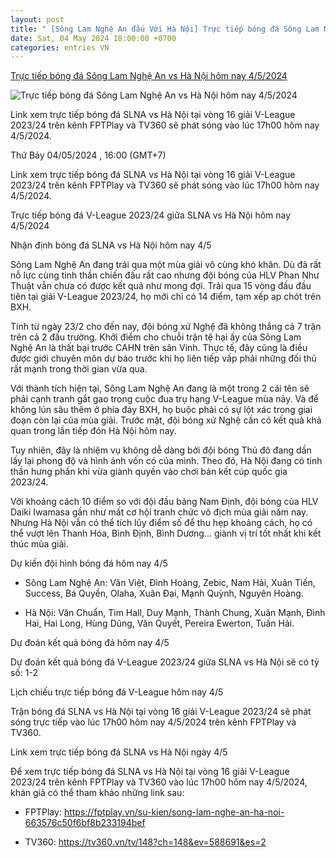 ```yaml
---
layout: post
title: " [Sông Lam Nghệ An đấu Với Hà Nội] Trực tiếp bóng đá Sông Lam Nghệ An vs Hà Nội hôm nay 4/5/2024"
date: Sat, 04 May 2024 18:00:00 +0700
categories: entries VN
---
```

[Trực tiếp bóng đá Sông Lam Nghệ An vs Hà Nội hôm nay 4/5/2024](https://nongnghiep.vn/truc-tiep-slna-vs-ha-noi-giai-v-league-2023-24-tren-tv360-hom-nay-4-5-2024-d384982.html)

![Trực tiếp bóng đá Sông Lam Nghệ An vs Hà Nội hôm nay 4/5/2024](https://t.ex-cdn.com/nongnghiep.vn/resize/540x303/files/content/2024/05/04/truc-tiep-bong-da-slna-vs-ha-noi-4-5-153141_494-155601.jpg)

Link xem trực tiếp bóng đá SLNA vs Hà Nội tại vòng 16 giải V-League 2023/24 trên kênh FPTPlay và TV360 sẽ phát sóng vào lúc 17h00 hôm nay 4/5/2024.

Thứ Bảy 04/05/2024 , 16:00 (GMT+7)

Link xem trực tiếp bóng đá SLNA vs Hà Nội tại vòng 16 giải V-League 2023/24 trên kênh FPTPlay và TV360 sẽ phát sóng vào lúc 17h00 hôm nay 4/5/2024.

Trực tiếp bóng đá V-League 2023/24 giữa SLNA vs Hà Nội hôm nay 4/5/2024

Nhận định bóng đá SLNA vs Hà Nội hôm nay 4/5

Sông Lam Nghệ An đang trải qua một mùa giải vô cùng khó khăn. Dù đã rất nỗ lực cùng tinh thần chiến đấu rất cao nhưng đội bóng của HLV Phan Như Thuật vẫn chưa có được kết quả như mong đợi. Trải qua 15 vòng đấu đầu tiên tại giải V-League 2023/24, họ mới chỉ có 14 điểm, tạm xếp ap chót trên BXH.

Tính từ ngày 23/2 cho đến nay, đội bóng xứ Nghệ đã không thắng cả 7 trận trên cả 2 đấu trường. Khởi điểm cho chuỗi trận tệ hại ấy của Sông Lam Nghệ An là thất bại trước CAHN trên sân Vinh. Thực tế, đây cũng là điều được giới chuyên môn dự báo trước khi họ liên tiếp vấp phải những đối thủ rất mạnh trong thời gian vừa qua.

Với thành tích hiện tại, Sông Lam Nghệ An đang là một trong 2 cái tên sẽ phải cạnh tranh gắt gao trong cuộc đua trụ hạng V-League mùa này. Và để không lún sâu thêm ở phía đáy BXH, họ buộc phải có sự lột xác trong giai đoạn còn lại của mùa giải. Trước mặt, đội bóng xứ Nghệ cần có kết quả khả quan trong lần tiếp đón Hà Nội hôm nay.

Tuy nhiên, đây là nhiệm vụ không dễ dàng bởi đội bóng Thủ đô đang dần lấy lại phong độ và hình ảnh vốn có của mình. Theo đó, Hà Nội đang có tinh thần hưng phấn khi vừa giành quyền vào chơi bán kết cúp quốc gia 2023/24.

Với khoảng cách 10 điểm so với đội đầu bảng Nam Định, đội bóng của HLV Daiki Iwamasa gần như mất cơ hội tranh chức vô địch mùa giải năm nay. Nhưng Hà Nội vẫn có thể tích lũy điểm số để thu hẹp khoảng cách, họ có thể vượt lên Thanh Hóa, Bình Định, Bình Dương... giành vị trí tốt nhất khi kết thúc mùa giải.

Dự kiến đội hình bóng đá hôm nay 4/5

- Sông Lam Nghệ An: Văn Việt, Đình Hoàng, Zebic, Nam Hải, Xuân Tiến, Success, Bá Quyền, Olaha, Xuân Đại, Mạnh Quỳnh, Nguyên Hoàng.

- Hà Nội: Văn Chuẩn, Tim Hall, Duy Mạnh, Thành Chung, Xuân Mạnh, Đình Hai, Hai Long, Hùng Dũng, Văn Quyết, Pereira Ewerton, Tuấn Hải.

Dự đoán kết quả bóng đá hôm nay 4/5

Dự đoán kết quả bóng đá V-League 2023/24 giữa SLNA vs Hà Nội sẽ có tỷ số: 1-2

Lịch chiếu trực tiếp bóng đá V-League hôm nay 4/5

Trận bóng đá SLNA vs Hà Nội tại vòng 16 giải V-League 2023/24 sẽ phát sóng trực tiếp vào lúc 17h00 hôm nay 4/5/2024 trên kênh FPTPlay và TV360.

Link xem trực tiếp bóng đá SLNA vs Hà Nội ngày 4/5

Để xem trực tiếp bóng đá SLNA vs Hà Nội tại vòng 16 giải V-League 2023/24 trên kênh FPTPlay và TV360 vào lúc 17h00 hôm nay 4/5/2024, khán giả có thể tham khảo những link sau:

- FPTPlay: https://fptplay.vn/su-kien/song-lam-nghe-an-ha-noi-663576c50f6bf8b233194bef

- TV360: https://tv360.vn/tv/148?ch=148&ev=588691&es=2

